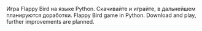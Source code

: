 Игра Flappy Bird на языке Python. Скачивайте и играйте, в дальнейшем планируются доработки.
Flappy Bird game in Python. Download and play, further improvements are planned.
